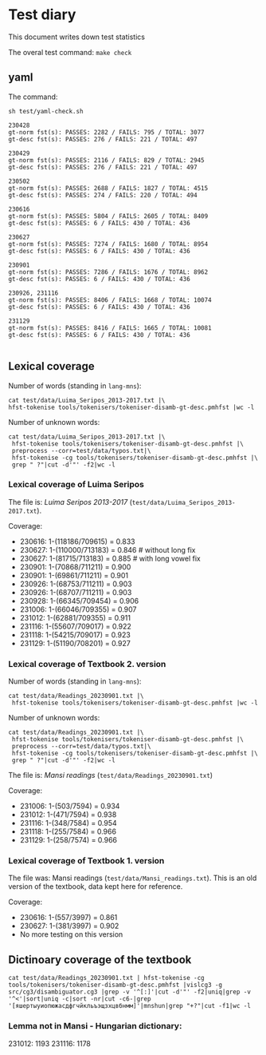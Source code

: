 Test diary
==========

This document writes down test statistics

The overal test command: `make check`

## yaml

The command:

`sh test/yaml-check.sh` 


```
230428
gt-norm fst(s): PASSES: 2282 / FAILS: 795 / TOTAL: 3077
gt-desc fst(s): PASSES: 276 / FAILS: 221 / TOTAL: 497

230429
gt-norm fst(s): PASSES: 2116 / FAILS: 829 / TOTAL: 2945
gt-desc fst(s): PASSES: 276 / FAILS: 221 / TOTAL: 497

230502
gt-norm fst(s): PASSES: 2688 / FAILS: 1827 / TOTAL: 4515
gt-desc fst(s): PASSES: 274 / FAILS: 220 / TOTAL: 494

230616
gt-norm fst(s): PASSES: 5804 / FAILS: 2605 / TOTAL: 8409
gt-desc fst(s): PASSES: 6 / FAILS: 430 / TOTAL: 436

230627
gt-norm fst(s): PASSES: 7274 / FAILS: 1680 / TOTAL: 8954
gt-desc fst(s): PASSES: 6 / FAILS: 430 / TOTAL: 436

230901
gt-norm fst(s): PASSES: 7286 / FAILS: 1676 / TOTAL: 8962
gt-desc fst(s): PASSES: 6 / FAILS: 430 / TOTAL: 436

230926, 231116
gt-norm fst(s): PASSES: 8406 / FAILS: 1668 / TOTAL: 10074
gt-desc fst(s): PASSES: 6 / FAILS: 430 / TOTAL: 436

231129
gt-norm fst(s): PASSES: 8416 / FAILS: 1665 / TOTAL: 10081
gt-desc fst(s): PASSES: 6 / FAILS: 430 / TOTAL: 436


```


## Lexical coverage 

Number of words (standing in `lang-mns`):

```
cat test/data/Luima_Seripos_2013-2017.txt |\ 
hfst-tokenise tools/tokenisers/tokeniser-disamb-gt-desc.pmhfst |wc -l
```

Number of unknown words:

```
cat test/data/Luima_Seripos_2013-2017.txt |\
 hfst-tokenise tools/tokenisers/tokeniser-disamb-gt-desc.pmhfst |\
 preprocess --corr=test/data/typos.txt|\
 hfst-tokenise -cg tools/tokenisers/tokeniser-disamb-gt-desc.pmhfst |\
 grep " ?"|cut -d'"' -f2|wc -l
```


### Lexical coverage of Luima Seripos

The file is: *Luima Seripos 2013-2017* (`test/data/Luima_Seripos_2013-2017.txt`).

Coverage:

- 230616: 1-(118186/709615) = 0.833
- 230627: 1-(110000/713183) = 0.846 # without long fix
- 230627: 1-(81715/713183) = 0.885 # with long vowel fix
- 230901: 1-(70868/711211) = 0.900 
- 230901: 1-(69861/711211) = 0.901 
- 230926: 1-(68753/711211) = 0.903 
- 230926: 1-(68707/711211) = 0.903 
- 230928: 1-(66345/709454) = 0.906 
- 231006: 1-(66046/709355) = 0.907
- 231012: 1-(62881/709355) = 0.911
- 231116: 1-(55607/709017) = 0.922
- 231118: 1-(54215/709017) = 0.923
- 231129: 1-(51190/708201) = 0.927



### Lexical coverage of Textbook 2. version


Number of words (standing in `lang-mns`):

```
cat test/data/Readings_20230901.txt |\
 hfst-tokenise tools/tokenisers/tokeniser-disamb-gt-desc.pmhfst |wc -l
```

Number of unknown words:

```
cat test/data/Readings_20230901.txt |\
 hfst-tokenise tools/tokenisers/tokeniser-disamb-gt-desc.pmhfst |\
 preprocess --corr=test/data/typos.txt|\
 hfst-tokenise -cg tools/tokenisers/tokeniser-disamb-gt-desc.pmhfst |\
 grep " ?"|cut -d'"' -f2|wc -l
```


The file is: *Mansi readings* (`test/data/Readings_20230901.txt`)

Coverage:

- 231006: 1-(503/7594) = 0.934
- 231012: 1-(471/7594) = 0.938
- 231116: 1-(348/7584) = 0.954
- 231118: 1-(255/7584) = 0.966
- 231129: 1-(258/7574) = 0.966

### Lexical coverage of Textbook 1. version

The file was: Mansi readings (`test/data/Mansi_readings.txt`). This is an old version of the textbook, data kept here for reference.

Coverage:

- 230616: 1-(557/3997) = 0.861
- 230627: 1-(381/3997) = 0.902
- No more testing on this version


## Dictinoary coverage of the textbook

```
cat test/data/Readings_20230901.txt | hfst-tokenise -cg tools/tokenisers/tokeniser-disamb-gt-desc.pmhfst |vislcg3 -g src/cg3/disambiguator.cg3 |grep -v '^[:]'|cut -d'"' -f2|uniq|grep -v '^<'|sort|uniq -c|sort -nr|cut -c6-|grep '[яшертыуиопюжасдфгчйкльъэщзхцвбнмм]'|mnshun|grep "+?"|cut -f1|wc -l
```

### Lemma not in Mansi - Hungarian dictionary:

231012: 1193
231116: 1178


